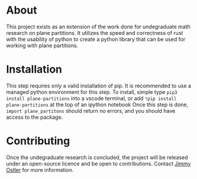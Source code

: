 # About
This project exists as an extension of the work done for undegraduate math research on plane partitions. It utilizes the speed and correctness of rust with the usability of python to create a python library that can be used for working with plane partitions.

# Installation
This step requires only a valid installation of pip. It is recommended to use a managed python environment for this step.
To install, simple type `pip3 install plane-partitions` into a vscode terminal, or add `!pip install plane-partitions` at the top of an ipython notebook
Once this step is done, `import plane_partitons` should return no errors, and you should have access to the package.

# Contributing
Once the undegraduate research is concluded, the project will be released under an open-source licence and be open to contributions. Contact [Jimmy Ostler](https://github.com/LordGoatius/) for more information.

